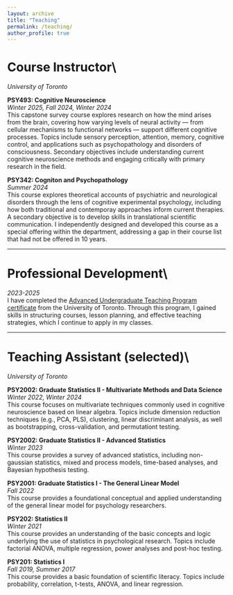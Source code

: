 ```yaml
---
layout: archive
title: "Teaching"
permalink: /teaching/
author_profile: true
---
```

# **Course Instructor**\
*University of Toronto*

**PSY493: Cognitive Neuroscience**\
 *Winter 2025, Fall 2024, Winter 2024*\
This capstone survey course explores research on how the mind arises from the brain, covering how varying levels of neural activity — from cellular mechanisms to functional networks — support different cognitive processes. Topics include sensory perception, attention, memory, cognitive control, and applications such as psychopathology and disorders of consciousness. Secondary objectives include understanding current cognitive neuroscience methods and engaging critically with primary research in the field. 


**PSY342: Cogniton and Psychopathology**\
 *Summer 2024*\
This course explores theoretical accounts of psychiatric and neurological disorders through the lens of cognitive experimental psychology, including how both traditional and contemporay approaches inform current therapies. A secondary objective is to develop skills in translational scientific communication. I independently designed and developed this course as a special offering within the department, addressing a gap in their course list that had not be offered in 10 years.

---

# **Professional Development**\
 *2023-2025*\
I have completed the [Advanced Undergraduate Teaching Program certificate](http://tatp.utoronto.ca/certificate-program/autp-certificate/) from the University of Toronto. Through this program, I gained skills in structuring courses, lesson planning, and effective teaching strategies, which I continue to apply in my classes.

---

# **Teaching Assistant** (selected)\
*University of Toronto*

**PSY2002: Graduate Statistics II - Multivariate Methods and Data Science**\
  *Winter 2022, Winter 2024*\
This course focuses on multivariate techniques commonly used in cognitive neuroscience based on linear algebra. Topics include dimension reduction techniques (e.g., PCA, PLS), clustering, linear discriminant analysis, as well as bootstrapping, cross-validation, and permutationt testing.

**PSY2002: Graduate Statistics II - Advanced Statistics**\
  *Winter 2023*\
This course provides a survey of advanced statistics, including non-gaussian statistics, mixed and process models, time-based analyses, and Bayesian hypothesis testing.

**PSY2001: Graduate Statistics I - The General Linear Model**\
  *Fall 2022*\
This course provides a foundational conceptual and applied understanding of the general linear model for psychology researchers.

**PSY202: Statistics II**\
  *Winter 2021*\
This course provides an understanding of the basic concepts and logic underlying the use of statistics in psychological research. Topics include factorial ANOVA, multiple regression, power analyses and post-hoc testing.

**PSY201: Statistics I**\
  *Fall 2019, Summer 2017*\
This course provides a basic foundation of scientific literacy. Topics include probability, correlation, t-tests, ANOVA, and linear regression.
